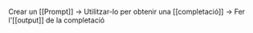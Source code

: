
Crear un [[Prompt]] -> Utilitzar-lo per obtenir una [[completació]] -> Fer l'[[output]] de la completació


